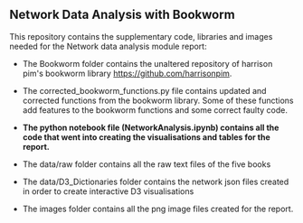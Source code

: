 
## Network Data Analysis with Bookworm

This repository contains the supplementary code, libraries and images needed for the Network data analysis module report: 

* The Bookworm folder contains the unaltered repository of harrison pim's bookworm library https://github.com/harrisonpim.

* The corrected_bookworm_functions.py file contains updated and corrected functions from the bookworm library. Some of these functions add features to the bookworm functions and some correct faulty code.

* **The python notebook file (NetworkAnalysis.ipynb) contains all the code that went into creating the visualisations and tables for the report.**  

* The data/raw folder contains all the raw text files of the five books

* The data/D3_Dictionaries folder contains the network json files created in order to create interactive D3 visualisations

* The images folder contains all the png image files created for the report.
